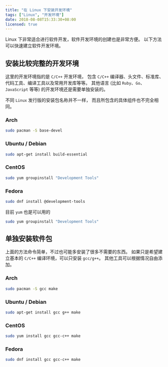 ```yaml
---
title: "在 Linux 下安装开发环境"
tags: ["Linux", "开发环境"]
date: 2018-08-08T15:33:30+08:00
licensed: true
---
```


Linux 下非常适合进行软件开发，软件开发环境的创建也是非常方便。
以下方法可以快速建立软件开发环境。

<!--more-->


## 安装比较完整的开发环境

这里的开发环境指的是 `C/C++` 开发环境，
包含 `C/C++` 编译器、头文件、标准库、代码工具、编译工具以及常用开发库等等。
其他语言 (比如 `Ruby`、`Go`、`JavaScript` 等等)
的开发环境还是需要单独安装的。

不同 `Linux` 发行版的安装包名称并不一样，
而且所包含的具体组件也不完全相同。

### Arch

```bash
sudo pacman -S base-devel
```

### Ubuntu / Debian

```bash
sudo apt-get install build-essential
```

### CentOS

```bash
sudo yum groupinstall "Development Tools"
```

### Fedora

```bash
sudo dnf install @development-tools
```

目前 `yum` 也是可以用的

```bash
sudo yum groupinstall "Development Tools"
```


## 单独安装软件包

上面的方法命令简单，不过也可能多安装了很多不需要的东西。
如果只是希望建立基本的 `C/C++` 编译环境，可以只安装 `gcc/g++`。
其他工具可以根据情况自由添加。

### Arch

```bash
sudo pacman -S gcc make
```

### Ubuntu / Debian

```bash
sudo apt-get install gcc g++ make
```

### CentOS

```bash
sudo yum install gcc gcc-c++ make
```

### Fedora

```bash
sudo dnf install gcc gcc-c++ make
```
